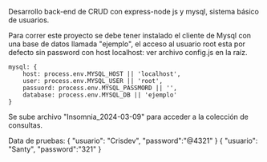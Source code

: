 Desarrollo back-end de CRUD con express-node js y mysql, sistema básico de usuarios.

Para correr este proyecto se debe tener instalado el cliente de Mysql con una base de datos llamada "ejemplo", el acceso al usuario root esta por defecto sin password con host localhost: ver archivo config.js en la raíz.

    mysql: {
        host: process.env.MYSQL_HOST || 'localhost',
        user: process.env.MYSQL_USER || 'root',
        passuord: process.env.MYSQL_PASSMORD || '',
        database: process.env.MYSQL_DB || 'ejemplo'
    }

Se sube archivo "Insomnia_2024-03-09" para acceder a la colección de consultas.

Data de pruebas:
{
	"usuario": "Crisdev",
	"password":"@4321"
}
{
	"usuario": "Santy",
	"password":"321"
}